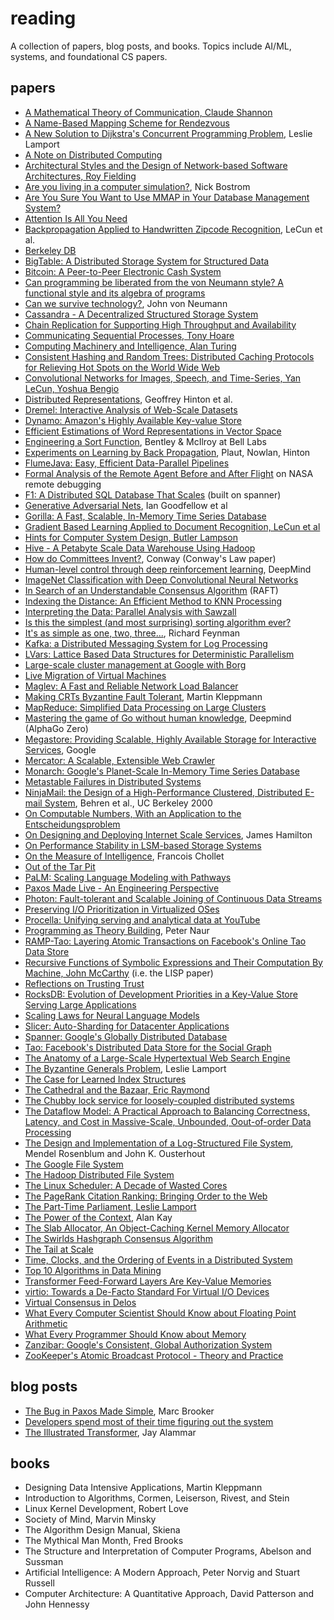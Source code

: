 
# reading

A collection of papers, blog posts, and books. Topics include AI/ML, systems, and foundational CS papers.

## papers

* [A Mathematical Theory of Communication, Claude Shannon](http://people.math.harvard.edu/~ctm/home/text/others/shannon/entropy/entropy.pdf)
* [A Name-Based Mapping Scheme for Rendezvous](http://www.eecs.umich.edu/techreports/cse/96/CSE-TR-316-96.pdf)
* [A New Solution to Dijkstra's Concurrent Programming Problem](https://lamport.azurewebsites.net/pubs/bakery.pdf), Leslie Lamport
* [A Note on Distributed Computing](https://scholar.harvard.edu/waldo/publications/note-distributed-computing)
* [Architectural Styles and the Design of Network-based Software Architectures, Roy Fielding](https://www.ics.uci.edu/~fielding/pubs/dissertation/top.htm)
* [Are you living in a computer simulation?](https://www.simulation-argument.com/simulation.html), Nick Bostrom
* [Are You Sure You Want to Use MMAP in Your Database Management System?](http://www.cidrdb.org/cidr2022/papers/p13-crotty.pdf)
* [Attention Is All You Need](https://arxiv.org/abs/1706.03762)
* [Backpropagation Applied to Handwritten Zipcode Recognition](http://yann.lecun.com/exdb/publis/pdf/lecun-89e.pdf), LeCun et al.
* [Berkeley DB](https://www.usenix.org/legacy/event/usenix99/full_papers/olson/olson.pdf)
* [BigTable: A Distributed Storage System for Structured Data](https://static.googleusercontent.com/media/research.google.com/en//archive/bigtable-osdi06.pdf)
* [Bitcoin: A Peer-to-Peer Electronic Cash System](https://bitcoin.org/bitcoin.pdf)
* [Can programming be liberated from the von Neumann style? A functional style and its algebra of programs](https://dl.acm.org/doi/10.1145/359576.359579)
* [Can we survive technology?](https://drive.google.com/file/d/10_IKsz0GdgyLlO9-MAtpTPQ7vnfpN8Ng/view), John von Neumann
* [Cassandra - A Decentralized Structured Storage System](https://www.cs.cornell.edu/projects/ladis2009/papers/lakshman-ladis2009.pdf)
* [Chain Replication for Supporting High Throughput and Availability](https://www.cs.cornell.edu/home/rvr/papers/OSDI04.pdf)
* [Communicating Sequential Processes, Tony Hoare](https://www.cs.cmu.edu/~crary/819-f09/Hoare78.pdf)
* [Computing Machinery and Intelligence, Alan Turing](https://academic.oup.com/mind/article/LIX/236/433/986238)
* [Consistent Hashing and Random Trees: Distributed Caching Protocols for Relieving Hot Spots on the World Wide Web](https://www.cs.princeton.edu/courses/archive/fall09/cos518/papers/chash.pdf)
* [Convolutional Networks for Images, Speech, and Time-Series, Yan LeCun, Yoshua Bengio](http://yann.lecun.com/exdb/publis/pdf/lecun-bengio-95a.pdf)
* [Distributed Representations](http://stanford.edu/~jlmcc/papers/PDP/Chapter3.pdf), Geoffrey Hinton et al.
* [Dremel: Interactive Analysis of Web-Scale Datasets](https://static.googleusercontent.com/media/research.google.com/en//pubs/archive/36632.pdf)
* [Dynamo: Amazon's Highly Available Key-value Store](https://www.allthingsdistributed.com/files/amazon-dynamo-sosp2007.pdf)
* [Efficient Estimations of Word Representations in Vector Space](https://arxiv.org/abs/1301.3781)
* [Engineering a Sort Function](https://citeseerx.ist.psu.edu/viewdoc/download?doi=10.1.1.14.8162&rep=rep1&type=pdf), Bentley & McIlroy at Bell Labs
* [Experiments on Learning by Back Propagation](http://citeseerx.ist.psu.edu/viewdoc/download?doi=10.1.1.70.878&rep=rep1&type=pdf), Plaut, Nowlan, Hinton
* [FlumeJava: Easy, Efficient Data-Parallel Pipelines](https://static.googleusercontent.com/media/research.google.com/en//pubs/archive/35650.pdf)
* [Formal Analysis of the Remote Agent Before and After Flight](https://ti.arc.nasa.gov/m/pub-archive/176h/0176%20(Havelund).pdf) on NASA remote debugging 
* [F1: A Distributed SQL Database That Scales](https://static.googleusercontent.com/media/research.google.com/en//pubs/archive/41344.pdf) (built on spanner)
* [Generative Adversarial Nets](https://arxiv.org/pdf/1406.2661.pdf), Ian Goodfellow et al
* [Gorilla: A Fast, Scalable, In-Memory Time Series Database](https://www.vldb.org/pvldb/vol8/p1816-teller.pdf)
* [Gradient Based Learning Applied to Document Recognition, LeCun et al](http://vision.stanford.edu/cs598_spring07/papers/Lecun98.pdf)
* [Hints for Computer System Design, Butler Lampson](https://www.microsoft.com/en-us/research/wp-content/uploads/2016/02/acrobat-17.pdf)
* [Hive - A Petabyte Scale Data Warehouse Using Hadoop](http://infolab.stanford.edu/~ragho/hive-icde2010.pdf)
* [How do Committees Invent?](https://www.melconway.com/Home/pdf/committees.pdf), Conway (Conway's Law paper)
* [Human-level control through deep reinforcement learning](https://storage.googleapis.com/deepmind-media/dqn/DQNNaturePaper.pdf), DeepMind
* [ImageNet Classification with Deep Convolutional Neural Networks](https://proceedings.neurips.cc/paper/2012/file/c399862d3b9d6b76c8436e924a68c45b-Paper.pdf)
* [In Search of an Understandable Consensus Algorithm](https://raft.github.io/raft.pdf) (RAFT)
* [Indexing the Distance: An Efficient Method to KNN Processing](https://citeseerx.ist.psu.edu/viewdoc/download?doi=10.1.1.638.6188&rep=rep1&type=pdf)
* [Interpreting the Data: Parallel Analysis with Sawzall](https://static.googleusercontent.com/media/research.google.com/en//archive/sawzall-sciprog.pdf)
* [Is this the simplest (and most surprising) sorting algorithm ever?](https://arxiv.org/pdf/2110.01111.pdf)
* [It's as simple as one, two, three...](https://calteches.library.caltech.edu/607/2/Feynman.pdf), Richard Feynman
* [Kafka: a Distributed Messaging System for Log Processing](https://www.semanticscholar.org/paper/Kafka-%3A-a-Distributed-Messaging-System-for-Log-Kreps/ea97f112c165e4da1062c30812a41afca4dab628)
* [LVars: Lattice Based Data Structures for Deterministic Parallelism](https://users.soe.ucsc.edu/~lkuper/papers/lvars-fhpc13.pdf)
* [Large-scale cluster management at Google with Borg](https://research.google/pubs/pub43438/)
* [Live Migration of Virtual Machines](https://www.usenix.org/legacy/events/nsdi05/tech/full_papers/clark/clark.pdf)
* [Maglev: A Fast and Reliable Network Load Balancer](https://static.googleusercontent.com/media/research.google.com/en//pubs/archive/44824.pdf)
* [Making CRTs Byzantine Fault Tolerant](https://martin.kleppmann.com/papers/bft-crdt-papoc22.pdf), Martin Kleppmann
* [MapReduce: Simplified Data Processing on Large Clusters](https://static.googleusercontent.com/media/research.google.com/en//archive/mapreduce-osdi04.pdf)
* [Mastering the game of Go without human knowledge](https://www.nature.com/articles/nature24270.epdf?author_access_token=VJXbVjaSHxFoctQQ4p2k4tRgN0jAjWel9jnR3ZoTv0PVW4gB86EEpGqTRDtpIz-2rmo8-KG06gqVobU5NSCFeHILHcVFUeMsbvwS-lxjqQGg98faovwjxeTUgZAUMnRQ), Deepmind (AlphaGo Zero)
* [Megastore: Providing Scalable, Highly Available Storage for Interactive Services](http://www.cidrdb.org/cidr2011/Papers/CIDR11_Paper32.pdf), Google
* [Mercator: A Scalable, Extensible Web Crawler](https://courses.cs.washington.edu/courses/cse454/15wi/papers/mercator.pdf)
* [Monarch: Google's Planet-Scale In-Memory Time Series Database](https://www.vldb.org/pvldb/vol13/p3181-adams.pdf)
* [Metastable Failures in Distributed Systems](https://sigops.org/s/conferences/hotos/2021/papers/hotos21-s11-bronson.pdf)
* [NinjaMail: the Design of a High-Performance Clustered, Distributed E-mail System](https://people.eecs.berkeley.edu/~kubitron/papers/ninja/pdf/ninjamail-workshop.pdf), Behren et al., UC Berkeley 2000
* [On Computable Numbers, With an Application to the Entscheidungsproblem](https://www.cs.virginia.edu/~robins/Turing_Paper_1936.pdf)
* [On Designing and Deploying Internet Scale Services](https://mvdirona.com/jrh/talksAndPapers/JamesRH_Lisa.pdf), James Hamilton
* [On Performance Stability in LSM-based Storage Systems](https://www.vldb.org/pvldb/vol13/p449-luo.pdf)
* [On the Measure of Intelligence](https://arxiv.org/pdf/1911.01547.pdf?ref=https://githubhelp.com), Francois Chollet
* [Out of the Tar Pit](http://curtclifton.net/papers/MoseleyMarks06a.pdf)
* [PaLM: Scaling Language Modeling with Pathways](https://arxiv.org/abs/2204.02311)
* [Paxos Made Live - An Engineering Perspective](https://www.cs.utexas.edu/users/lorenzo/corsi/cs380d/papers/paper2-1.pdf)
* [Photon: Fault-tolerant and Scalable Joining of Continuous Data Streams](https://research.google/pubs/pub41318/)
* [Preserving I/O Prioritization in Virtualized OSes](https://ranger.uta.edu/~jrao/papers/SOCC17.pdf)
* [Procella: Unifying serving and analytical data at YouTube](https://research.google/pubs/pub48388/)
* [Programming as Theory Building](https://pages.cs.wisc.edu/~remzi/Naur.pdf), Peter Naur
* [RAMP-Tao: Layering Atomic Transactions on Facebook's Online Tao Data Store](http://www.vldb.org/pvldb/vol14/p3014-cheng.pdf)
* [Recursive Functions of Symbolic Expressions and Their Computation By Machine, John McCarthy](http://www-formal.stanford.edu/jmc/recursive.html) (i.e. the LISP paper)
* [Reflections on Trusting Trust](http://users.ece.cmu.edu/~ganger/712.fall02/papers/p761-thompson.pdf)
* [RocksDB: Evolution of Development Priorities in a Key-Value Store Serving Large Applications](https://dl.acm.org/doi/10.1145/3483840)
* [Scaling Laws for Neural Language Models](https://arxiv.org/pdf/2001.08361.pdf)
* [Slicer: Auto-Sharding for Datacenter Applications](https://www.usenix.org/system/files/conference/osdi16/osdi16-adya.pdf)
* [Spanner: Google's Globally Distributed Database](https://static.googleusercontent.com/media/research.google.com/en//archive/spanner-osdi2012.pdf)
* [Tao: Facebook's Distributed Data Store for the Social Graph](https://www.usenix.org/system/files/conference/atc13/atc13-bronson.pdf)
* [The Anatomy of a Large-Scale Hypertextual Web Search Engine](http://infolab.stanford.edu/~backrub/google.html)
* [The Byzantine Generals Problem](https://lamport.azurewebsites.net/pubs/byz.pdf), Leslie Lamport
* [The Case for Learned Index Structures](https://arxiv.org/pdf/1712.01208.pdf)
* [The Cathedral and the Bazaar, Eric Raymond](http://www.catb.org/~esr/writings/cathedral-bazaar/cathedral-bazaar/index.html)
* [The Chubby lock service for loosely-coupled distributed systems](https://static.googleusercontent.com/media/research.google.com/en//archive/chubby-osdi06.pdf)
* [The Dataflow Model: A Practical Approach to Balancing Correctness, Latency, and Cost in Massive-Scale, Unbounded, Oout-of-order Data Processing](https://static.googleusercontent.com/media/research.google.com/en//pubs/archive/43864.pdf)
* [The Design and Implementation of a Log-Structured File System](https://people.eecs.berkeley.edu/~brewer/cs262/LFS.pdf), Mendel Rosenblum and John K. Ousterhout
* [The Google File System](https://static.googleusercontent.com/media/research.google.com/en//archive/gfs-sosp2003.pdf)
* [The Hadoop Distributed File System](https://storageconference.us/2010/Papers/MSST/Shvachko.pdf)
* [The Linux Scheduler: A Decade of Wasted Cores](https://people.ece.ubc.ca/sasha/papers/eurosys16-final29.pdf)
* [The PageRank Citation Ranking: Bringing Order to the Web](http://ilpubs.stanford.edu:8090/422/1/1999-66.pdf)
* [The Part-Time Parliament, Leslie Lamport](https://lamport.azurewebsites.net/pubs/lamport-paxos.pdf)
* [The Power of the Context](http://www.vpri.org/pdf/m2004001_power.pdf), Alan Kay
* [The Slab Allocator, An Object-Caching Kernel Memory Allocator](https://www.usenix.org/legacy/publications/library/proceedings/bos94/bonwick.html)
* [The Swirlds Hashgraph Consensus Algorithm](https://www.swirlds.com/downloads/SWIRLDS-TR-2016-01.pdf)
* [The Tail at Scale](https://research.google/pubs/pub40801/)
* [Time, Clocks, and the Ordering of Events in a Distributed System](https://lamport.azurewebsites.net/pubs/time-clocks.pdf)
* [Top 10 Algorithms in Data Mining](https://www.researchgate.net/publication/29467751_Top_10_algorithms_in_data_mining)
* [Transformer Feed-Forward Layers Are Key-Value Memories](https://arxiv.org/abs/2012.14913#)
* [virtio: Towards a De-Facto Standard For Virtual I/O Devices](https://www.ozlabs.org/~rusty/virtio-spec/virtio-paper.pdf)
* [Virtual Consensus in Delos](https://www.usenix.org/system/files/osdi20-balakrishnan.pdf)
* [What Every Computer Scientist Should Know about Floating Point Arithmetic](https://ece.uwaterloo.ca/~dwharder/NumericalAnalysis/02Numerics/Double/paper.pdf)
* [What Every Programmer Should Know about Memory](https://people.freebsd.org/~lstewart/articles/cpumemory.pdf)
* [Zanzibar: Google's Consistent, Global Authorization System](https://research.google/pubs/pub48190/)
* [ZooKeeper's Atomic Broadcast Protocol - Theory and Practice](http://www.tcs.hut.fi/Studies/T-79.5001/reports/2012-deSouzaMedeiros.pdf)

## blog posts

* [The Bug in Paxos Made Simple](https://brooker.co.za/blog/2021/11/16/paxos.html), Marc Brooker
* [Developers spend most of their time figuring out the system](https://lepiter.io/feenk/developers-spend-most-of-their-time-figuri-9q25taswlbzjc5rsufndeu0py/)
* [The Illustrated Transformer](https://jalammar.github.io/illustrated-transformer/), Jay Alammar

## books

* Designing Data Intensive Applications, Martin Kleppmann
* Introduction to Algorithms, Cormen, Leiserson, Rivest, and Stein
* Linux Kernel Development, Robert Love
* Society of Mind, Marvin Minsky
* The Algorithm Design Manual, Skiena
* The Mythical Man Month, Fred Brooks
* The Structure and Interpretation of Computer Programs, Abelson and Sussman
* Artificial Intelligence: A Modern Approach, Peter Norvig and Stuart Russell
* Computer Architecture: A Quantitative Approach, David Patterson and John Hennessy
